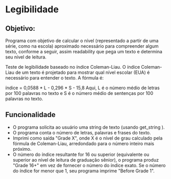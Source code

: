 # Legibilidade
## Objetivo:

Programa com objetivo de calcular o nível (representado a partir de uma série, como na escola) aproximado necessário para compreender algum texto, conforme a seguir, assim readability que pega um texto e determina seu nível de leitura.

Teste de legibilidade baseado no índice Coleman-Liau. O índice Coleman-Liau de um texto é projetado para mostrar qual nível escolar (EUA) é necessário para entender o texto. A fórmula é:

índice = 0,0588 * L - 0,296 * S - 15,8
Aqui, L é o número médio de letras por 100 palavras no texto e S é o número médio de sentenças por 100 palavras no texto.

## Funcionalidade
* O programa solicita ao usuário uma string de texto (usando get_string ).
* O programa conta o número de letras, palavras e frases do texto. 
*  Imprimi como saída "Grade X", onde X é o nível de grau calculado pela fórmula de Coleman-Liau, arredondado para o número inteiro mais próximo.
* O número do índice resultante for 16 ou superior (equivalente ou superior ao nível de leitura de graduação sênior), o programa produz "Grade 16+" em vez de fornecer o número do índice exato. Se o número do índice for menor que 1, seu programa imprime "Before Grade 1". 